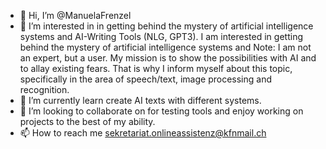 - 👋 Hi, I’m @ManuelaFrenzel
- 👀 I’m interested in in getting behind the mystery of artificial intelligence systems and AI-Writing Tools (NLG, GPT3). 
I am interested in getting behind the mystery of artificial intelligence systems and 
Note: I am not an expert, but a user. My mission is to show the possibilities with AI and to allay existing fears. 
That is why I inform myself about this topic, specifically in the area of speech/text, image processing and recognition.
- 🌱 I’m currently learn create AI texts with different systems.
- 💞️ I’m looking to collaborate on for testing tools and enjoy working on projects to the best of my ability.
- 📫 How to reach me sekretariat.onlineassistenz@kfnmail.ch

<!---
ManuelaFrenzel/ManuelaFrenzel is a ✨ special ✨ repository because its `README.md` (this file) appears on your GitHub profile.
You can click the Preview link to take a look at your changes.
--->
